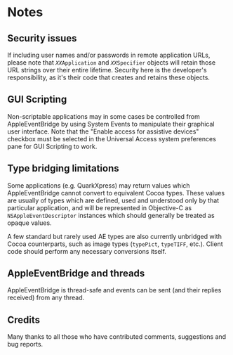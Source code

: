 # Notes

## Security issues

If including user names and/or passwords in remote application URLs, please note that <code><var>XX</var>Application</code> and <code><var>XX</var>Specifier</code> objects will retain those URL strings over their entire lifetime. Security here is the developer's responsibility, as it's their code that creates and retains these objects.


## GUI Scripting

Non-scriptable applications may in some cases be controlled from AppleEventBridge by using System Events to manipulate their graphical user interface. Note that the "Enable access for assistive devices" checkbox must be selected in the Universal Access system preferences pane for GUI Scripting to work.


## Type bridging limitations

Some applications (e.g. QuarkXpress) may return values which AppleEventBridge cannot convert to equivalent Cocoa types. These values are usually of types which are defined, used and understood only by that particular application, and will be represented in Objective-C as `NSAppleEventDescriptor` instances which should generally be treated as opaque values.

A few standard but rarely used AE types are also currently unbridged with Cocoa counterparts, such as image types (`typePict`, `typeTIFF`, etc.). Client code should perform any necessary conversions itself.



## AppleEventBridge and threads

AppleEventBridge is thread-safe and events can be sent (and their replies received) from any thread.


## Credits

Many thanks to all those who have contributed comments, suggestions and bug reports.

